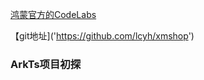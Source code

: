 
[鸿蒙官方的CodeLabs]('https://developer.harmonyos.com/cn/documentation/codelabs/?catalogVersion=V3')

【git地址]('https://github.com/lcyh/xmshop')

### ArkTs项目初探